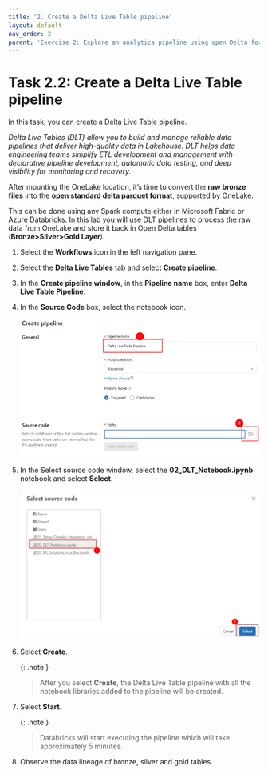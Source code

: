 ```yaml
---
title: '2. Create a Delta Live Table pipeline'
layout: default
nav_order: 2
parent: 'Exercise 2: Explore an analytics pipeline using open Delta format and Azure Databricks Delta Live Tables'
---
```


# Task 2.2: Create a Delta Live Table pipeline

In this task, you can create a Delta Live Table pipeline.

*Delta Live Tables (DLT) allow you to build and manage reliable data pipelines that deliver high-quality data in Lakehouse. DLT helps data engineering teams simplify ETL development and management with declarative pipeline development, automatic data testing, and deep visibility for monitoring and recovery.*

After mounting the OneLake location, it’s time to convert the **raw bronze files** into the **open standard delta parquet format**, supported by OneLake. 

This can be done using any Spark compute either in Microsoft Fabric or Azure Databricks. In this lab you will use DLT pipelines to process the raw data from OneLake and store it back in Open Delta tables (**Bronze>Silver>Gold Layer**).

1. Select the **Workflows** icon in the left navigation pane.

2. Select the **Delta Live Tables** tab and select **Create pipeline**.

3.	In the **Create pipeline window**, in the **Pipeline name** box, enter **Delta Live Table Pipeline**.

4.	In the **Source Code** box, select the notebook icon.

	![create pipeline](../media/instructions240153/task-2.3.2.png)

5.	In the Select source code window, select the **02_DLT_Notebook.ipynb** notebook and select **Select**.

	![Select Notebook](../media/instructions240153/task-2.3.4.png)

6. Select **Create**.

	{: .note }
 	> After you select **Create**, the Delta Live Table pipeline with all the notebook libraries added to the pipeline will be created.

7. Select **Start**.

	{: .note }
 	> Databricks will start executing the pipeline which will take approximately 5 minutes.

8. Observe the data lineage of bronze, silver and gold tables.
